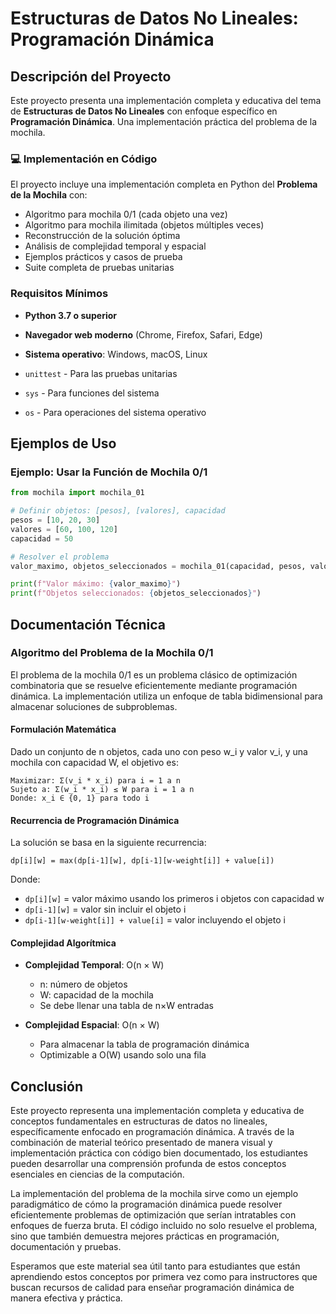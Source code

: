 # Estructuras de Datos No Lineales: Programación Dinámica

## Descripción del Proyecto

Este proyecto presenta una implementación completa y educativa del tema de **Estructuras de Datos No Lineales** con enfoque específico en **Programación Dinámica**. Una implementación práctica del problema de la mochila.

### 💻 Implementación en Código

El proyecto incluye una implementación completa en Python del **Problema de la Mochila** con:

- Algoritmo para mochila 0/1 (cada objeto una vez)
- Algoritmo para mochila ilimitada (objetos múltiples veces)
- Reconstrucción de la solución óptima
- Análisis de complejidad temporal y espacial
- Ejemplos prácticos y casos de prueba
- Suite completa de pruebas unitarias


### Requisitos Mínimos

- **Python 3.7 o superior**
- **Navegador web moderno** (Chrome, Firefox, Safari, Edge)
- **Sistema operativo**: Windows, macOS, Linux


- `unittest` - Para las pruebas unitarias
- `sys` - Para funciones del sistema
- `os` - Para operaciones del sistema operativo

## Ejemplos de Uso

### Ejemplo: Usar la Función de Mochila 0/1

```python
from mochila import mochila_01

# Definir objetos: [pesos], [valores], capacidad
pesos = [10, 20, 30]
valores = [60, 100, 120]
capacidad = 50

# Resolver el problema
valor_maximo, objetos_seleccionados = mochila_01(capacidad, pesos, valores)

print(f"Valor máximo: {valor_maximo}")
print(f"Objetos seleccionados: {objetos_seleccionados}")
```


## Documentación Técnica

### Algoritmo del Problema de la Mochila 0/1

El problema de la mochila 0/1 es un problema clásico de optimización combinatoria que se resuelve eficientemente mediante programación dinámica. La implementación utiliza un enfoque de tabla bidimensional para almacenar soluciones de subproblemas.

#### Formulación Matemática

Dado un conjunto de n objetos, cada uno con peso w_i y valor v_i, y una mochila con capacidad W, el objetivo es:

```
Maximizar: Σ(v_i * x_i) para i = 1 a n
Sujeto a: Σ(w_i * x_i) ≤ W para i = 1 a n
Donde: x_i ∈ {0, 1} para todo i
```

#### Recurrencia de Programación Dinámica

La solución se basa en la siguiente recurrencia:

```
dp[i][w] = max(dp[i-1][w], dp[i-1][w-weight[i]] + value[i])
```

Donde:
- `dp[i][w]` = valor máximo usando los primeros i objetos con capacidad w
- `dp[i-1][w]` = valor sin incluir el objeto i
- `dp[i-1][w-weight[i]] + value[i]` = valor incluyendo el objeto i

#### Complejidad Algorítmica

- **Complejidad Temporal**: O(n × W)
  - n: número de objetos
  - W: capacidad de la mochila
  - Se debe llenar una tabla de n×W entradas

- **Complejidad Espacial**: O(n × W)
  - Para almacenar la tabla de programación dinámica
  - Optimizable a O(W) usando solo una fila


## Conclusión

Este proyecto representa una implementación completa y educativa de conceptos fundamentales en estructuras de datos no lineales, específicamente enfocado en programación dinámica. A través de la combinación de material teórico presentado de manera visual y implementación práctica con código bien documentado, los estudiantes pueden desarrollar una comprensión profunda de estos conceptos esenciales en ciencias de la computación.

La implementación del problema de la mochila sirve como un ejemplo paradigmático de cómo la programación dinámica puede resolver eficientemente problemas de optimización que serían intratables con enfoques de fuerza bruta. El código incluido no solo resuelve el problema, sino que también demuestra mejores prácticas en programación, documentación y pruebas.

Esperamos que este material sea útil tanto para estudiantes que están aprendiendo estos conceptos por primera vez como para instructores que buscan recursos de calidad para enseñar programación dinámica de manera efectiva y práctica.

